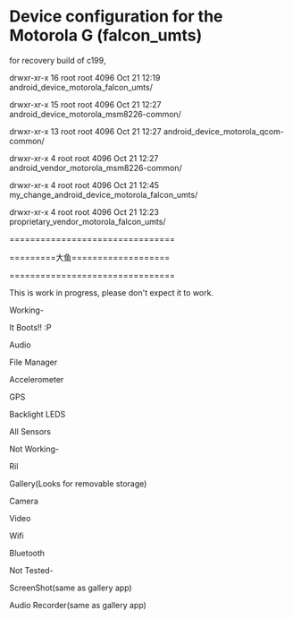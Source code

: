 Device configuration for the Motorola G (falcon_umts)
================================
for recovery build of c199,

drwxr-xr-x 16 root root 4096 Oct 21 12:19 android_device_motorola_falcon_umts/

drwxr-xr-x 15 root root 4096 Oct 21 12:27 android_device_motorola_msm8226-common/

drwxr-xr-x 13 root root 4096 Oct 21 12:27 android_device_motorola_qcom-common/

drwxr-xr-x  4 root root 4096 Oct 21 12:27 android_vendor_motorola_msm8226-common/

drwxr-xr-x  4 root root 4096 Oct 21 12:45 my_change_android_device_motorola_falcon_umts/

drwxr-xr-x  4 root root 4096 Oct 21 12:23 proprietary_vendor_motorola_falcon_umts/

================================

=========大鱼===================

================================

This is work in progress, please don't expect it to work.

Working-

It Boots!! :P

Audio

File Manager

Accelerometer

GPS

Backlight LEDS

All Sensors


Not Working-

Ril

Gallery(Looks for removable storage)

Camera

Video

Wifi

Bluetooth


Not Tested-

ScreenShot(same as gallery app)

Audio Recorder(same as gallery app)
